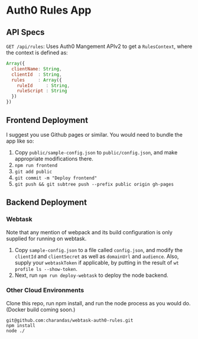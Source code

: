 # Auth0 Rules App

## API Specs

`GET /api/rules`: Uses Auth0 Mangement APIv2 to get a `RulesContext`, where the context is defined as:

```js
Array({
  clientName: String,
  clientId  : String,
  rules     : Array({
    ruleId     : String,
    ruleScript : String
  })
})
```

## Frontend Deployment

I suggest you use Github pages or similar. You would need to bundle the app like so:

1. Copy `public/sample-config.json` to `public/config.json`, and make appropriate modifications there.
2. `npm run frontend`
3. `git add public`
4. `git commit -m "Deploy frontend"`
5. `git push && git subtree push --prefix public origin gh-pages`

## Backend Deployment

### Webtask

Note that any mention of webpack and its build configuration is only supplied for running on webtask.

1. Copy `sample-config.json` to a file called `config.json`, and modify the `clientId` and `clientSecret` as well as `domainUrl` and `audience`. Also, supply your `webtaskToken` if applicable, by putting in the result of `wt profile ls --show-token`.
2. Next, run `npm run deploy-webtask` to deploy the node backend.

### Other Cloud Environments

Clone this repo, run npm install, and run the node process as you would do. (Docker build coming soon.)

```
git@github.com:charandas/webtask-auth0-rules.git
npm install
node ./
```
